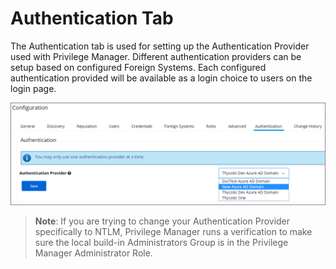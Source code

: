 [title]: # (Authentication Tab)
[tags]: # (authentication provider)
[priority]: # (1)
# Authentication Tab

The Authentication tab is used for setting up the Authentication Provider used with Privilege Manager. Different authentication providers can be setup based on configured Foreign Systems. Each configured authentication provided will be available as a login choice to users on the login page.

<!-- TODO: new screen capture once the UI work for this page is done.-->
![auth tab](images/config-auth.png "Authentication tab to select the authentication provider")

>**Note**:
>If you are trying to change your Authentication Provider specifically to NTLM, Privilege Manager runs a verification to make sure the local build-in Administrators Group is in the Privilege Manager Administrator Role.
